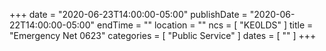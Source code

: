 +++
date = "2020-06-23T14:00:00-05:00"
publishDate = "2020-06-22T14:00:00-05:00"
endTime = ""
location = ""
ncs = [ "KE0LDS" ]
title = "Emergency Net 0623"
categories = [ "Public Service" ]
dates = [ "" ]
+++
